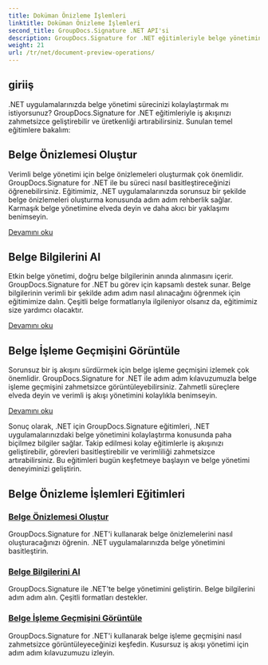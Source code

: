 ```yaml
---
title: Doküman Önizleme İşlemleri
linktitle: Doküman Önizleme İşlemleri
second_title: GroupDocs.Signature .NET API'si
description: GroupDocs.Signature for .NET eğitimleriyle belge yönetimini nasıl kolaylaştıracağınızı öğrenin. Görevleri basitleştirin, iş akışını geliştirin ve verimliliği zahmetsizce artırın.
weight: 21
url: /tr/net/document-preview-operations/
---
```

## giriiş

.NET uygulamalarınızda belge yönetimi sürecinizi kolaylaştırmak mı istiyorsunuz? GroupDocs.Signature for .NET eğitimleriyle iş akışınızı zahmetsizce geliştirebilir ve üretkenliği artırabilirsiniz. Sunulan temel eğitimlere bakalım:

## Belge Önizlemesi Oluştur

Verimli belge yönetimi için belge önizlemeleri oluşturmak çok önemlidir. GroupDocs.Signature for .NET ile bu süreci nasıl basitleştireceğinizi öğrenebilirsiniz. Eğitimimiz, .NET uygulamalarınızda sorunsuz bir şekilde belge önizlemeleri oluşturma konusunda adım adım rehberlik sağlar. Karmaşık belge yönetimine elveda deyin ve daha akıcı bir yaklaşımı benimseyin.

[Devamını oku](./generate-document-preview/)

## Belge Bilgilerini Al

Etkin belge yönetimi, doğru belge bilgilerinin anında alınmasını içerir. GroupDocs.Signature for .NET bu görev için kapsamlı destek sunar. Belge bilgilerinin verimli bir şekilde adım adım nasıl alınacağını öğrenmek için eğitimimize dalın. Çeşitli belge formatlarıyla ilgileniyor olsanız da, eğitimimiz size yardımcı olacaktır.

[Devamını oku](./retrieve-document-information/)

## Belge İşleme Geçmişini Görüntüle

Sorunsuz bir iş akışını sürdürmek için belge işleme geçmişini izlemek çok önemlidir. GroupDocs.Signature for .NET ile adım adım kılavuzumuzla belge işleme geçmişini zahmetsizce görüntüleyebilirsiniz. Zahmetli süreçlere elveda deyin ve verimli iş akışı yönetimini kolaylıkla benimseyin.

[Devamını oku](./view-document-processing-history/)

Sonuç olarak, .NET için GroupDocs.Signature eğitimleri, .NET uygulamalarınızdaki belge yönetimini kolaylaştırma konusunda paha biçilmez bilgiler sağlar. Takip edilmesi kolay eğitimlerle iş akışınızı geliştirebilir, görevleri basitleştirebilir ve verimliliği zahmetsizce artırabilirsiniz. Bu eğitimleri bugün keşfetmeye başlayın ve belge yönetimi deneyiminizi geliştirin.
## Belge Önizleme İşlemleri Eğitimleri
### [Belge Önizlemesi Oluştur](./generate-document-preview/)
GroupDocs.Signature for .NET'i kullanarak belge önizlemelerini nasıl oluşturacağınızı öğrenin. .NET uygulamalarınızda belge yönetimini basitleştirin.
### [Belge Bilgilerini Al](./retrieve-document-information/)
GroupDocs.Signature ile .NET'te belge yönetimini geliştirin. Belge bilgilerini adım adım alın. Çeşitli formatları destekler.
### [Belge İşleme Geçmişini Görüntüle](./view-document-processing-history/)
GroupDocs.Signature for .NET'i kullanarak belge işleme geçmişini nasıl zahmetsizce görüntüleyeceğinizi keşfedin. Kusursuz iş akışı yönetimi için adım adım kılavuzumuzu izleyin.